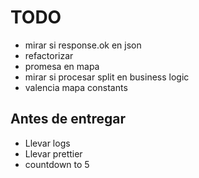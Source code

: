 # TODO

- mirar si response.ok en json
- refactorizar
- promesa en mapa
- mirar si procesar split en business logic
- valencia mapa constants

## Antes de entregar

- Llevar logs
- Llevar prettier
- countdown to 5
